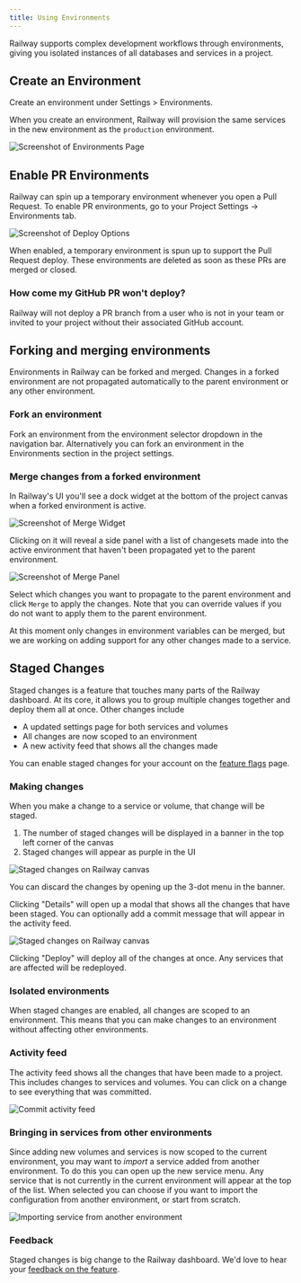 ```yaml
---
title: Using Environments
---
```


Railway supports complex development workflows through environments, giving you isolated instances of all databases and services in a project.

## Create an Environment

Create an environment under Settings > Environments.

When you create an environment, Railway will provision the same services in the new environment as the `production` environment.

<Image src="https://res.cloudinary.com/railway/image/upload/v1644621886/docs/Environments.gif"
            alt="Screenshot of Environments Page"
            layout="responsive"
            width={800} height={434} quality={100} />

## Enable PR Environments

Railway can spin up a temporary environment whenever you open a Pull Request. To enable PR environments, go to your Project Settings -> Environments tab.

<Image
src="https://res.cloudinary.com/railway/image/upload/v1699568846/docs/enablePrEnv_f5n2hx.png"
alt="Screenshot of Deploy Options"
layout="responsive"
width={480} height={156} quality={80} />

When enabled, a temporary environment is spun up to support the Pull Request deploy. These environments are deleted as soon as these PRs are merged or closed.

### How come my GitHub PR won't deploy?

Railway will not deploy a PR branch from a user who is not in your team or invited to your project without their associated GitHub account.

## Forking and merging environments

Environments in Railway can be forked and merged. Changes in a forked environment are not propagated automatically to the parent environment or any other environment.

### Fork an environment

Fork an environment from the environment selector dropdown in the navigation bar. Alternatively you can fork an environment in the Environments section in the project settings.

### Merge changes from a forked environment

In Railway's UI you'll see a dock widget at the bottom of the project canvas when a forked environment is active.

<Image src="https://res.cloudinary.com/railway/image/upload/v1690454775/environment-dock_niocez.png"
            alt="Screenshot of Merge Widget"
            layout="intrinsic"
            width={210 } height={45} quality={100} />

Clicking on it will reveal a side panel with a list of changesets made into the active environment that haven't been propagated yet to the parent environment.

<Image src="https://res.cloudinary.com/railway/image/upload/v1690455300/environment-merge_ktyx7a.png"
            alt="Screenshot of Merge Panel"
            layout="responsive"
            width={429} height={439} quality={100} />

Select which changes you want to propagate to the parent environment and click `Merge` to apply the changes. Note that you can override values if you do not want to apply them to the parent environment.

At this moment only changes in environment variables can be merged, but we are working on adding support for any other changes made to a service.

## Staged Changes

<PriorityBoardingBanner />

Staged changes is a feature that touches many parts of the Railway dashboard. At its core, it allows you to group multiple changes together and deploy them all at once. Other changes include

- A updated settings page for both services and volumes
- All changes are now scoped to an environment
- A new activity feed that shows all the changes made

You can enable staged changes for your account on the [feature flags](https://railway.app/account/feature-flags) page.

### Making changes

When you make a change to a service or volume, that change will be staged.

1. The number of staged changes will be displayed in a banner in the top left corner of the canvas
2. Staged changes will appear as purple in the UI

<Image src="https://res.cloudinary.com/railway/image/upload/v1702077687/docs/staged-changes/wl1qxxj8mpbej70i042r.png"
            alt="Staged changes on Railway canvas"
            layout="responsive"
            width={1423} height={826} quality={100} />

You can discard the changes by opening up the 3-dot menu in the banner.

Clicking "Details" will open up a modal that shows all the changes that have been staged. You can optionally add a commit message that will appear in the activity feed.

<Image src="https://res.cloudinary.com/railway/image/upload/v1702078631/docs/staged-changes/a9xic5xjerg0t6ksogzh.png"
            alt="Staged changes on Railway canvas"
            layout="responsive"
            width={1108} height={841} quality={100} />

Clicking "Deploy" will deploy all of the changes at once. Any services that are affected will be redeployed.

### Isolated environments

When staged changes are enabled, all changes are scoped to an environment. This means that you can make changes to an environment without affecting other environments.

### Activity feed

The activity feed shows all the changes that have been made to a project. This includes changes to services and volumes. You can click on a change to see everything that was committed.

<Image src="https://res.cloudinary.com/railway/image/upload/v1702078916/docs/staged-changes/t16znkj2e7v88j5h4lb3.png"
            alt="Commit activity feed"
            layout="responsive"
            width={1273} height={777} quality={100} />

### Bringing in services from other environments

Since adding new volumes and services is now scoped to the current environment, you may want to _import_ a service added from another environment. To do this you can open up the new service menu. Any service that is not currently in the current environment will appear at the top of the list. When selected you can choose if you want to import the configuration from another environment, or start from scratch.

<Image src="https://res.cloudinary.com/railway/image/upload/v1702078916/docs/staged-changes/itar4aqayjwhqcfns7lk.png"
            alt="Importing service from another environment"
            layout="responsive"
            width={736} height={522} quality={100} />

### Feedback

Staged changes is big change to the Railway dashboard. We'd love to hear your [feedback on the feature](https://community.railway.app).
